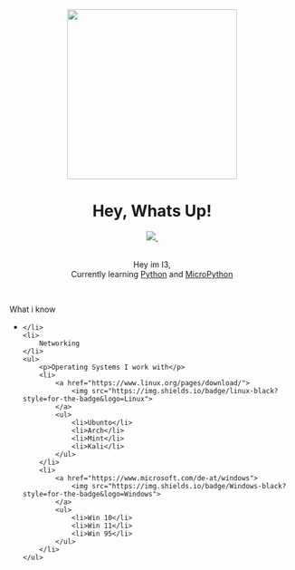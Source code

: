 <div align="center">
    <a href="https://i3mc.eu" align="center"><img src="https://i.ibb.co/XxLNNqq/Design-ohne-Titel-8-removebg-preview.png" width="300"/></a>
    <h1>Hey, Whats Up!</h1>
</div>

<div id="socials" align="center">
    <a href="https://www.linkedin.com/in/i3-319925213/">
        <img src="https://img.shields.io/badge/LinkedIn-blue" >
    </a>
    <a href="https://www.instagram.com/nerdy._.tech/">
        <img src="https://img.shields.io/badge/Instagram-pink" alt="">
    </a>
</div>
<div align="center">
    <img src="https://komarev.com/ghpvc/?username=i3mc-eu&style=flat-square&color=green" alt=""/>
</div>

<br>

<p align="center">Hey im I3, <br> Currently learning <a href="https://www.python.org/">Python</a> and <a href="https://micropython.org/">MicroPython</a> </p>

<br>

<p>What i know</p>
<ul>
    <li>
       
    </li>
    <li>
        Networking
    </li>
    <ul>
        <p>Operating Systems I work with</p>
        <li>
            <a href="https://www.linux.org/pages/download/">
                <img src="https://img.shields.io/badge/linux-black?style=for-the-badge&logo=Linux">
            </a>
            <ul>
                <li>Ubunto</li>
                <li>Arch</li>
                <li>Mint</li>
                <li>Kali</li>
            </ul>
        </li>
        <li>
            <a href="https://www.microsoft.com/de-at/windows">
                <img src="https://img.shields.io/badge/Windows-black?style=for-the-badge&logo=Windows">
            </a>
            <ul>
                <li>Win 10</li>
                <li>Win 11</li>
                <li>Win 95</li>
            </ul>
        </li>
    </ul>
</ul>
